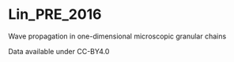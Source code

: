 # Lin_PRE_2016
Wave propagation in one-dimensional microscopic granular chains

Data available under CC-BY4.0